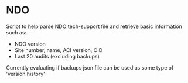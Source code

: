 # NDO
Script to help parse NDO tech-support file and retrieve basic information such as:

- NDO version
- Site number, name, ACI version, OID
- Last 20 audits (excluding backups)

Currently evaluating if backups json file can be used as some type of 'version history'
